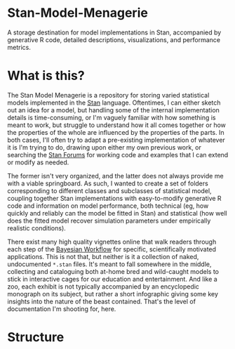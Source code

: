# Stan-Model-Menagerie

A storage destination for model implementations in Stan, accompanied by generative R code, detailed descriptions, visualizations, and performance metrics.

# What is this?

The Stan Model Menagerie is a repository for storing varied statistical models implemented in the [Stan](https://mc-stan.org/) language. Oftentimes, I can either sketch out an idea for a model, but handling some of the internal implementation details is time-consuming, or I'm vaguely familiar with how something is meant to work, but struggle to understand how it all comes together or how the properties of the whole are influenced by the properties of the parts. In both cases, I'll often try to adapt a pre-existing implementation of whatever it is I'm trying to do, drawing upon either my own previous work, or searching the [Stan Forums](https://discourse.mc-stan.org/) for working code and examples that I can extend or modify as needed.

The former isn't very organized, and the latter does not always provide me with a viable springboard. As such, I wanted to create a set of folders corresponding to different classes and subclasses of statistical model, coupling together Stan implementations with easy-to-modify generative R code and information on model performance, both technical (eg, how quickly and reliably can the model be fitted in Stan) and statistical (how well does the fitted model recover simulation parameters under empirically realistic conditions).

There exist many high quality vignettes online that walk readers through each step of the [Bayesian Workflow](https://arxiv.org/abs/2011.01808) for specific, scientifically motivated applications. This is not that, but neither is it a collection of naked, undocumented `*.stan` files. It's meant to fall somewhere in the middle, collecting and cataloguing both at-home bred and wild-caught models to stick in interactive cages for our education and entertainment. And like a zoo, each exhibit is not typically accompanied by an encyclopedic monograph on its subject, but rather a short infographic giving some key insights into the nature of the beast contained. That's the level of documentation I'm shooting for, here.

# Structure

